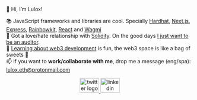 👋 Hi, I’m Lulox!

📚 JavaScript frameworks and libraries are cool. Specially [Hardhat](https://hardhat.org/hardhat-network/docs/overview), [Next.js](https://nextjs.org/docs), [Express](https://expressjs.com/en/starter/installing.html), [Rainbowkit](https://www.rainbowkit.com/docs/introduction), [React](https://react.dev/learn) and [Wagmi](https://wagmi.sh/react/getting-started)<br />
🗿 Got a love/hate relationship with [Solidity](https://docs.soliditylang.org/en/v0.8.19/). On the good days [I just want to be an auditor](https://github.com/x676f64/secureum-mind_map).<br />
🌱 [Learning about web3 development](https://www.youtube.com/watch?v=gyMwXuJrbJQ) is fun, the web3 space is like a bag of sweets 💖<br />
📫 If you want to **work/collaborate with me**, drop me a message (eng/spa): lulox.eth@protonmail.com

<div align="center">
  <a href="https://twitter.com/LuloxEth" target="_blank">
    <img src="https://raw.githubusercontent.com/maurodesouza/profile-readme-generator/master/src/assets/icons/social/twitter/default.svg" width="52" height="40" alt="twitter logo"  />
  </a>
  <a href="https://www.linkedin.com/in/lulox/" target="_blank">
    <img src="https://raw.githubusercontent.com/maurodesouza/profile-readme-generator/master/src/assets/icons/social/linkedin/default.svg" width="52" height="40" alt="linkedin logo"  />
  </a>
</div>

